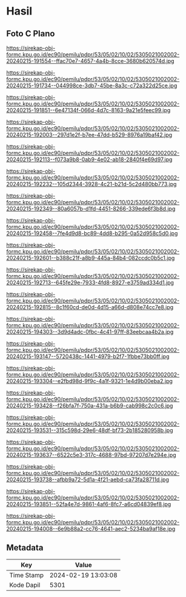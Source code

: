 # Hasil

## Foto C Plano

https://sirekap-obj-formc.kpu.go.id/ec90/pemilu/pdpr/53/05/02/10/02/5305021002002-20240215-191554--ffac70e7-4657-4a4b-8cce-3680b620574d.jpg

https://sirekap-obj-formc.kpu.go.id/ec90/pemilu/pdpr/53/05/02/10/02/5305021002002-20240215-191734--044998ce-3db7-45be-8a3c-c72a322d25ce.jpg

https://sirekap-obj-formc.kpu.go.id/ec90/pemilu/pdpr/53/05/02/10/02/5305021002002-20240215-191851--6e47134f-066d-4d7c-8163-9a21e5feec99.jpg

https://sirekap-obj-formc.kpu.go.id/ec90/pemilu/pdpr/53/05/02/10/02/5305021002002-20240215-192003--297d1e2f-b7ee-47dd-b529-8976a19baf42.jpg

https://sirekap-obj-formc.kpu.go.id/ec90/pemilu/pdpr/53/05/02/10/02/5305021002002-20240215-192113--f073a9b8-0ab9-4e02-ab18-2840f4e69d97.jpg

https://sirekap-obj-formc.kpu.go.id/ec90/pemilu/pdpr/53/05/02/10/02/5305021002002-20240215-192232--105d2344-3928-4c21-b21d-5c2d480bb773.jpg

https://sirekap-obj-formc.kpu.go.id/ec90/pemilu/pdpr/53/05/02/10/02/5305021002002-20240215-192349--80a6057b-d1fd-4451-8266-339ede6f3b8d.jpg

https://sirekap-obj-formc.kpu.go.id/ec90/pemilu/pdpr/53/05/02/10/02/5305021002002-20240215-192458--7fe4d9d8-bc89-4dd8-b295-0a52d958c5d0.jpg

https://sirekap-obj-formc.kpu.go.id/ec90/pemilu/pdpr/53/05/02/10/02/5305021002002-20240215-192601--b388c21f-a8b9-445a-84b4-082ccdc0b5c1.jpg

https://sirekap-obj-formc.kpu.go.id/ec90/pemilu/pdpr/53/05/02/10/02/5305021002002-20240215-192713--645fe29e-7933-4fd8-8927-e3759ad334d1.jpg

https://sirekap-obj-formc.kpu.go.id/ec90/pemilu/pdpr/53/05/02/10/02/5305021002002-20240215-192815--8c1f60cd-de0d-4d15-a66d-d808e74cc7e8.jpg

https://sirekap-obj-formc.kpu.go.id/ec90/pemilu/pdpr/53/05/02/10/02/5305021002002-20240215-194303--3d9d4adc-0fbc-4c41-97ff-83eebcaa4b2a.jpg

https://sirekap-obj-formc.kpu.go.id/ec90/pemilu/pdpr/53/05/02/10/02/5305021002002-20240215-193147--5720438c-1441-4979-b2f7-1fbbe73bb0ff.jpg

https://sirekap-obj-formc.kpu.go.id/ec90/pemilu/pdpr/53/05/02/10/02/5305021002002-20240215-193304--e2fbd98d-9f9c-4a1f-9321-1e4d9b00eba2.jpg

https://sirekap-obj-formc.kpu.go.id/ec90/pemilu/pdpr/53/05/02/10/02/5305021002002-20240215-193428--f26bfa7f-750a-431a-b6b9-cab998c2c0c6.jpg

https://sirekap-obj-formc.kpu.go.id/ec90/pemilu/pdpr/53/05/02/10/02/5305021002002-20240215-193531--315c598d-29e6-48df-bf73-2b185280958b.jpg

https://sirekap-obj-formc.kpu.go.id/ec90/pemilu/pdpr/53/05/02/10/02/5305021002002-20240215-193637--6522c5e3-317c-4688-97bd-97207d7e294e.jpg

https://sirekap-obj-formc.kpu.go.id/ec90/pemilu/pdpr/53/05/02/10/02/5305021002002-20240215-193738--afbb9a72-5d1a-4f21-aebd-ca73fa28711d.jpg

https://sirekap-obj-formc.kpu.go.id/ec90/pemilu/pdpr/53/05/02/10/02/5305021002002-20240215-193851--52fa4e7d-9861-4af6-8fc7-a6cd04839ef8.jpg

https://sirekap-obj-formc.kpu.go.id/ec90/pemilu/pdpr/53/05/02/10/02/5305021002002-20240215-194008--6e9b88a2-cc76-4641-aec2-5234ba9af18e.jpg


## Metadata

| Key        | Value               |
| ---------- | ------------------- |
| Time Stamp | 2024-02-19 13:03:08 |
| Kode Dapil | 5301                |



